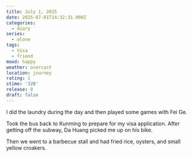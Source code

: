 ```yaml
---
title: July 1, 2025
date: 2025-07-01T14:32:31.000Z
categories:
  - diary
series:
  - alone
tags:
  - Visa
  - friend
mood: happy
weather: overcast
location: journey
rating: 1
stime: '328'
release: 0
draft: false
---
```


I did the laundry during the day and then played some games with Fei Ge.  

Took the bus back to Kunming to prepare for my visa application. After getting off the subway, Da Huang picked me up on his bike.  

Then we went to a barbecue stall and had fried rice, oysters, and small yellow croakers. 